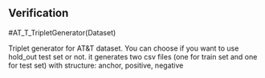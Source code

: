 ## Verification

#AT_T_TripletGenerator(Dataset)

Triplet generator for AT&T dataset. You can choose if you want to use hold_out test set or not.
it generates two csv files (one for train set and one for test set) with structure:
anchor, positive, negative



